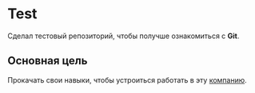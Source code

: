 # Test
Сделал тестовый репозиторий, чтобы получше ознакомиться с **Git**.

## Основная цель
Прокачать свои навыки, чтобы устроиться работать в эту [компанию](https://games.geomaxfinance.ru/).
